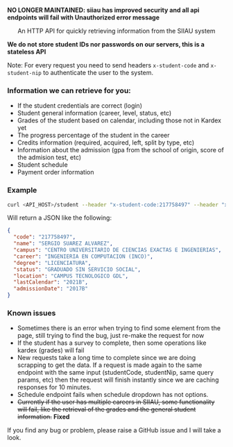 **NO LONGER MAINTAINED: siiau has improved security and all api endpoints will fail with Unauthorized error message**

<p align="center">An HTTP API for quickly retrieving information from the SIIAU system</p>

**We do not store student IDs nor passwords on our servers, this is a stateless API**

Note: For every request you need to send headers `x-student-code` and `x-student-nip` to authenticate the user to the system.

### Information we can retrieve for you:

- If the student credentials are correct (login)
- Student general information (career, level, status, etc)
- Grades of the student based on calendar, including those not in Kardex yet
- The progress percentage of the student in the career
- Credits information (required, acquired, left, split by type, etc)
- Information about the admission (gpa from the school of origin, score of the admision test, etc)
- Student schedule
- Payment order information

### Example

```bash
curl <API_HOST>/student --header "x-student-code:217758497" --header "x-student-nip:<siiau_nip>"
```

Will return a JSON like the following:
```json
{
  "code": "217758497",
  "name": "SERGIO SUAREZ ALVAREZ",
  "campus": "CENTRO UNIVERSITARIO DE CIENCIAS EXACTAS E INGENIERIAS",
  "career": "INGENIERIA EN COMPUTACION (INCO)",
  "degree": "LICENCIATURA",
  "status": "GRADUADO SIN SERVICIO SOCIAL",
  "location": "CAMPUS TECNOLOGICO GDL",
  "lastCalendar": "2021B",
  "admissionDate": "2017B"
}
```

### Known issues

- Sometimes there is an error when trying to find some element from the page, still trying to find the bug, just re-make the request for now
- If the student has a survey to complete, then some operations like kardex (grades) will fail
- New requests take a long time to complete since we are doing scrapping to get the data. If a request is made again to the same endpoint with the same input (studentCode, studentNip, same query params, etc) then the request will finish instantly since we are caching responses for 10 minutes.
- Schedule endpoint fails when schedule dropdown has not options.
- ~~Currently if the user has multiple careers in SIIAU, some functionality will fail, like the retrieval of the grades and the general student information.~~ **Fixed**

If you find any bug or problem, please raise a GitHub issue and I will take a look.
